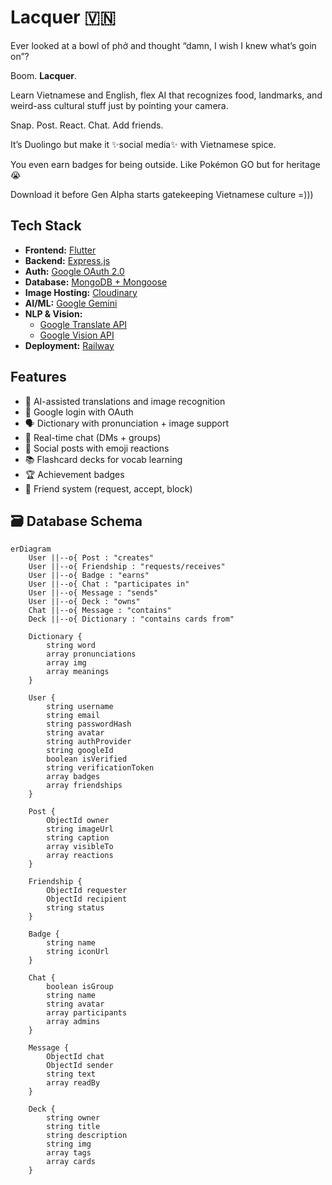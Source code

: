 # Lacquer 🇻🇳
Ever looked at a bowl of phở and thought “damn, I wish I knew what’s goin on”?

Boom. **Lacquer**.

Learn Vietnamese and English, flex AI that recognizes food, landmarks, and weird-ass cultural stuff just by pointing your camera.

Snap. Post. React. Chat. Add friends.

It’s Duolingo but make it ✨social media✨ with Vietnamese spice.

You even earn badges for being outside. Like Pokémon GO but for heritage 😭

Download it before Gen Alpha starts gatekeeping Vietnamese culture =)))
## Tech Stack

- **Frontend:** [Flutter](https://flutter.dev)  
- **Backend:** [Express.js](https://expressjs.com)  
- **Auth:** [Google OAuth 2.0](https://developers.google.com/identity)  
- **Database:** [MongoDB + Mongoose](https://mongoosejs.com)  
- **Image Hosting:** [Cloudinary](https://cloudinary.com)  
- **AI/ML:** [Google Gemini](https://deepmind.google/technologies/gemini/)  
- **NLP & Vision:**  
  - [Google Translate API](https://cloud.google.com/translate)  
  - [Google Vision API](https://cloud.google.com/vision)  
- **Deployment:** [Railway](https://railway.app)

## Features

- 🧠 AI-assisted translations and image recognition  
- 🔐 Google login with OAuth  
- 🗣 Dictionary with pronunciation + image support  
- 💬 Real-time chat (DMs + groups)  
- 📸 Social posts with emoji reactions  
- 📚 Flashcard decks for vocab learning  
- 🏆 Achievement badges  
- 🤝 Friend system (request, accept, block)

## 🗃 Database Schema

```mermaid
erDiagram
    User ||--o{ Post : "creates"
    User ||--o{ Friendship : "requests/receives"
    User ||--o{ Badge : "earns"
    User ||--o{ Chat : "participates in"
    User ||--o{ Message : "sends"
    User ||--o{ Deck : "owns"
    Chat ||--o{ Message : "contains"
    Deck ||--o{ Dictionary : "contains cards from"

    Dictionary {
        string word
        array pronunciations
        array img
        array meanings
    }

    User {
        string username
        string email
        string passwordHash
        string avatar
        string authProvider
        string googleId
        boolean isVerified
        string verificationToken
        array badges
        array friendships
    }

    Post {
        ObjectId owner
        string imageUrl
        string caption
        array visibleTo
        array reactions
    }

    Friendship {
        ObjectId requester
        ObjectId recipient
        string status
    }

    Badge {
        string name
        string iconUrl
    }

    Chat {
        boolean isGroup
        string name
        string avatar
        array participants
        array admins
    }

    Message {
        ObjectId chat
        ObjectId sender
        string text
        array readBy
    }

    Deck {
        string owner
        string title
        string description
        string img
        array tags
        array cards
    }
```

